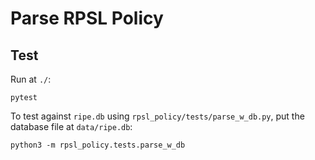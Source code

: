 # Parse RPSL Policy

## Test

Run at `./`:

```shell
pytest
```

To test against `ripe.db` using `rpsl_policy/tests/parse_w_db.py`,
put the database file at `data/ripe.db`:

```shell
python3 -m rpsl_policy.tests.parse_w_db
```
